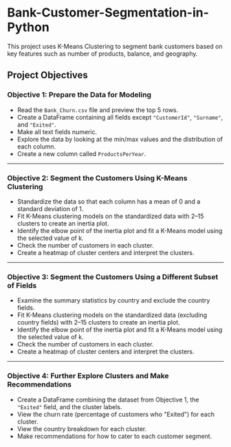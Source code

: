 # Bank-Customer-Segmentation-in-Python
This project uses K-Means Clustering to segment bank customers based on key features such as number of products, balance, and geography.

## Project Objectives

### Objective 1: Prepare the Data for Modeling
- Read the `Bank_Churn.csv` file and preview the top 5 rows.
- Create a DataFrame containing all fields except `"CustomerId"`, `"Surname"`, and `"Exited"`.
- Make all text fields numeric.
- Explore the data by looking at the min/max values and the distribution of each column.
- Create a new column called `ProductsPerYear`.

---

### Objective 2: Segment the Customers Using K-Means Clustering
- Standardize the data so that each column has a mean of 0 and a standard deviation of 1.
- Fit K-Means clustering models on the standardized data with 2–15 clusters to create an inertia plot.
- Identify the elbow point of the inertia plot and fit a K-Means model using the selected value of k.
- Check the number of customers in each cluster.
- Create a heatmap of cluster centers and interpret the clusters.

---

### Objective 3: Segment the Customers Using a Different Subset of Fields
- Examine the summary statistics by country and exclude the country fields.
- Fit K-Means clustering models on the standardized data (excluding country fields) with 2–15 clusters to create an inertia plot.
- Identify the elbow point of the inertia plot and fit a K-Means model using the selected value of k.
- Check the number of customers in each cluster.
- Create a heatmap of cluster centers and interpret the clusters.

---

### Objective 4: Further Explore Clusters and Make Recommendations
- Create a DataFrame combining the dataset from Objective 1, the `"Exited"` field, and the cluster labels.
- View the churn rate (percentage of customers who "Exited") for each cluster.
- View the country breakdown for each cluster.
- Make recommendations for how to cater to each customer segment.
